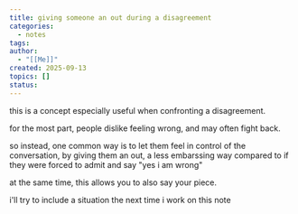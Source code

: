 ```yaml
---
title: giving someone an out during a disagreement
categories:
  - notes
tags:
author:
  - "[[Me]]"
created: 2025-09-13
topics: []
status:
---
```

this is a concept especially useful when confronting a disagreement.

for the most part, people dislike feeling wrong, and may often fight back.

so instead, one common way is to let them feel in control of the conversation, by giving them an out, a less embarssing way compared to if they were forced to admit and say "yes i am wrong"

at the same time, this allows you to also say your piece.

i'll try to include a situation the next time i work on this note